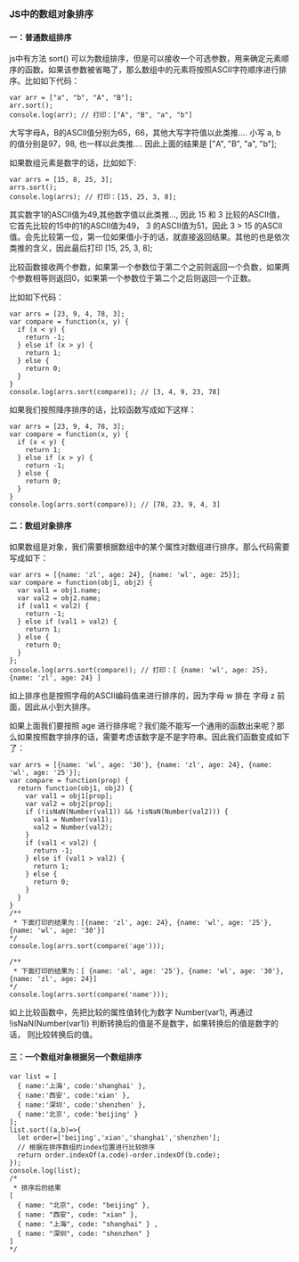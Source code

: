 
### JS中的数组对象排序

#### 一：普通数组排序

  js中有方法 sort() 可以为数组排序，但是可以接收一个可选参数，用来确定元素顺序的函数。如果该参数被省略了，那么数组中的元素将按照ASCII字符顺序进行排序。比如如下代码：
```
var arr = ["a", "b", "A", "B"];
arr.sort();
console.log(arr); // 打印：["A", "B", "a", "b"]
```
  大写字母A，B的ASCII值分别为65，66，其他大写字符值以此类推.... 小写 a, b 的值分别是97，98, 也一样以此类推.... 因此上面的结果是 ["A", "B", "a", "b"]; 

  如果数组元素是数字的话，比如如下:
```
var arrs = [15, 8, 25, 3];
arrs.sort();
console.log(arrs); // 打印：[15, 25, 3, 8];
```
  其实数字1的ASCII值为49,其他数字值以此类推..., 因此 15 和 3 比较的ASCII值，它首先比较的15中的1的ASCII值为49， 3 的ASCII值为51，因此 3 > 15 的ASCII值。会先比较第一位，第一位如果值小于的话，就直接返回结果。其他的也是依次类推的含义，因此最后打印 [15, 25, 3, 8];

  比较函数接收两个参数，如果第一个参数位于第二个之前则返回一个负数，如果两个参数相等则返回0，如果第一个参数位于第二个之后则返回一个正数。

  比如如下代码：
```
var arrs = [23, 9, 4, 78, 3];
var compare = function(x, y) {
  if (x < y) {
    return -1;
  } else if (x > y) {
    return 1;
  } else {
    return 0;
  }
}
console.log(arrs.sort(compare)); // [3, 4, 9, 23, 78]
```
  如果我们按照降序排序的话，比较函数写成如下这样：
```
var arrs = [23, 9, 4, 78, 3];
var compare = function(x, y) {
  if (x < y) {
    return 1;
  } else if (x > y) {
    return -1;
  } else {
    return 0;
  }
}
console.log(arrs.sort(compare)); // [78, 23, 9, 4, 3]
```
#### 二：数组对象排序

  如果数组是对象，我们需要根据数组中的某个属性对数组进行排序。那么代码需要写成如下：
```
var arrs = [{name: 'zl', age: 24}, {name: 'wl', age: 25}];
var compare = function(obj1, obj2) {
  var val1 = obj1.name;
  var val2 = obj2.name;
  if (val1 < val2) {
    return -1;
  } else if (val1 > val2) {
    return 1;
  } else {
    return 0;
  }
};
console.log(arrs.sort(compare)); // 打印：[ {name: 'wl', age: 25}, {name: 'zl', age: 24} ]
```
  如上排序也是按照字母的ASCII编码值来进行排序的，因为字母 w 排在 字母 z 前面，因此从小到大排序。

  如果上面我们要按照 age 进行排序呢？我们能不能写一个通用的函数出来呢？那么如果按照数字排序的话，需要考虑该数字是不是字符串。因此我们函数变成如下了：
```
var arrs = [{name: 'wl', age: '30'}, {name: 'zl', age: 24}, {name: 'wl', age: '25'}];
var compare = function(prop) {
  return function(obj1, obj2) {
    var val1 = obj1[prop];
    var val2 = obj2[prop];
    if (!isNaN(Number(val1)) && !isNaN(Number(val2))) {
      val1 = Number(val1);
      val2 = Number(val2);
    }
    if (val1 < val2) {
      return -1;
    } else if (val1 > val2) {
      return 1;
    } else {
      return 0;
    }
  }
}
/**
 * 下面打印的结果为：[{name: 'zl', age: 24}, {name: 'wl', age: '25'}, {name: 'wl', age: '30'}] 
*/
console.log(arrs.sort(compare('age')));

/**
 * 下面打印的结果为：[ {name: 'al', age: '25'}, {name: 'wl', age: '30'}, {name: 'zl', age: 24}] 
*/
console.log(arrs.sort(compare('name')));
```
  如上比较函数中，先把比较的属性值转化为数字 Number(var1), 再通过 !isNaN(Number(var1)) 判断转换后的值是不是数字，如果转换后的值是数字的话，
则比较转换后的值。

#### 三：一个数组对象根据另一个数组排序
```
var list = [
  { name:'上海', code:'shanghai' },
  { name:'西安', code:'xian' },
  { name:'深圳', code:'shenzhen' },
  { name:'北京', code:'beijing' }
];
list.sort((a,b)=>{
  let order=['beijing','xian','shanghai','shenzhen'];
  // 根据在排序数组的index位置进行比较排序
  return order.indexOf(a.code)-order.indexOf(b.code);
});
console.log(list);
/*
 * 排序后的结果
[
  { name: "北京", code: "beijing" },
  { name: "西安", code: "xian" },
  { name: "上海", code: "shanghai" } ,
  { name: "深圳", code: "shenzhen" }
]
*/
```